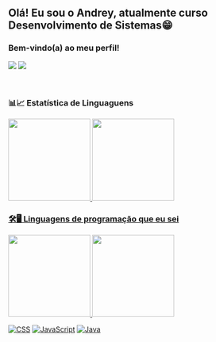 ## Olá! Eu sou o Andrey, atualmente curso Desenvolvimento de Sistemas😁
### Bem-vindo(a) ao meu perfil!

<a href="https://www.instagram.com/zdrey.7/" target="_blank"><img src="https://img.shields.io/badge/-Instagram-%23E4405F?style=for-the-badge&logo=instagram&logoColor=white" target="_blank"></a> 
<a href = "mailto:mendonca.drey@gmail.com"><img src="https://img.shields.io/badge/-Gmail-%23333?style=for-the-badge&logo=gmail&logoColor=white" target="_blank"></a>

<br>

### 📊📈 Estatística de Linguaguens
  <a href="https://github.com/DreyMendonca">
 <img height="165em" src="https://github-readme-stats.vercel.app/api?username=DreyMendonca&show_icons=true&theme=react&include_all_commits=true&count_private=true"/>
  <img height="165em" src="https://github-readme-stats.vercel.app/api/top-langs/?username=DreyMendonca&layout=compact&langs_count=7&theme=react"/>
</div>

### 🛠🖥 Linguagens de programação que eu sei
<a href="https://github.com/DreyMendonca">
  <img height="165em" src="https://github-readme-stats.vercel.app/api?username=DreyMendonca&show_icons=true&include_all_commits=true&count_private=true&icon_color=fff&text_color=fff&bg_color=DEG,000,000,001,002,003"/>
  <img height="165em" src="https://github-readme-stats.vercel.app/api/top-langs/?username=DreyMendonca&layout=compact&langs_count=5&text_color=fff&bg_color=DEG,000,000,001,002,003"/>
  
  
<a href="https://github.com/search?q=user%3ADenverCoder1+language%3Acss"><img alt="CSS" src="https://img.shields.io/badge/CSS-1572B6.svg?logo=css3&logoColor=white"></a>
<a href="https://github.com/search?q=user%3ADenverCoder1+language%3Ajavascript"><img alt="JavaScript" src="https://img.shields.io/badge/JavaScript-F7DF1E.svg?logo=javascript&logoColor=black"></a>
<a href="https://github.com/search?q=user%3ADenverCoder1+language%3Ajava"><img alt="Java" src="https://img.shields.io/badge/Java-white.svg?logo=java&logoColor=black"></a>
